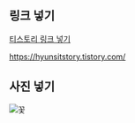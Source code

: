 ## 링크 넣기

[티스토리 링크 넣기](https://hyunsitstory.tistory.com/)

<https://hyunsitstory.tistory.com/>



## 사진 넣기
![꽃](/_img/꽃.jpg "꽃 사진")
